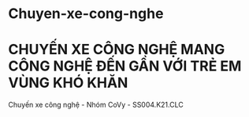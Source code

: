 # Chuyen-xe-cong-nghe
<h1> CHUYẾN XE CÔNG NGHỆ
     MANG CÔNG NGHỆ ĐẾN GẦN VỚI TRẺ EM VÙNG KHÓ KHĂN </h1>
Chuyến xe công nghệ - Nhóm CoVy - SS004.K21.CLC
